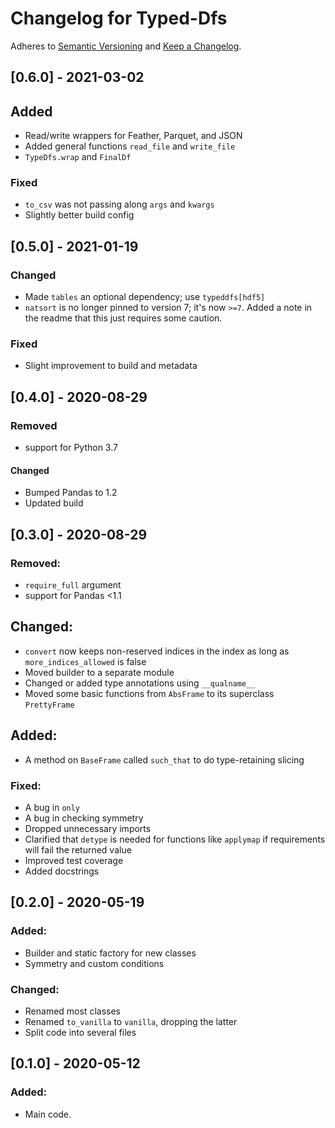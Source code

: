 # Changelog for Typed-Dfs

Adheres to [Semantic Versioning](https://semver.org/spec/v2.0.0.html) and
[Keep a Changelog](https://keepachangelog.com/en/1.0.0/).

## [0.6.0] - 2021-03-02

## Added
- Read/write wrappers for Feather, Parquet, and JSON
- Added general functions `read_file` and `write_file`
- `TypeDfs.wrap` and `FinalDf`

### Fixed
- `to_csv` was not passing along `args` and `kwargs`
- Slightly better build config

## [0.5.0] - 2021-01-19

### Changed
- Made `tables` an optional dependency; use `typeddfs[hdf5]`
- `natsort` is no longer pinned to version 7; it's now `>=7`.
   Added a note in the readme that this just requires some caution.

### Fixed
- Slight improvement to build and metadata

## [0.4.0] - 2020-08-29

### Removed
- support for Python 3.7

#### Changed
- Bumped Pandas to 1.2
- Updated build


## [0.3.0] - 2020-08-29

### Removed:
- `require_full` argument
- support for Pandas <1.1

## Changed:
- `convert` now keeps non-reserved indices in the index as long as `more_indices_allowed` is false
- Moved builder to a separate module
- Changed or added type annotations using `__qualname__`
- Moved some basic functions from `AbsFrame` to its superclass `PrettyFrame`

## Added:
- A method on `BaseFrame` called `such_that` to do type-retaining slicing

### Fixed:
- A bug in `only`
- A bug in checking symmetry
- Dropped unnecessary imports
- Clarified that `detype` is needed for functions like `applymap` if requirements will fail the returned value
- Improved test coverage
- Added docstrings


## [0.2.0] - 2020-05-19

### Added:
- Builder and static factory for new classes
- Symmetry and custom conditions

### Changed:
- Renamed most classes
- Renamed `to_vanilla` to `vanilla`, dropping the latter
- Split code into several files


## [0.1.0] - 2020-05-12

### Added:
- Main code.

